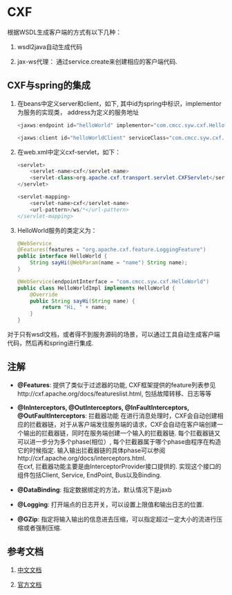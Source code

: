 # CXF

根据WSDL生成客户端的方式有以下几种：

1. wsdl2java自动生成代码

2. jax-ws代理： 通过service.create来创建相应的客户端代码.


## CXF与spring的集成

1. 在beans中定义server和client，如下, 其中id为spring中标识，implementor为服务的实现类， address为定义的服务地址
	
	````java
	<jaxws:endpoint id="helloWorld" implementor="com.cmcc.syw.cxf.HelloWorldImpl" address="/helloWorld"/>
	
	<jaxws:client id="helloWorldClient" serviceClass="com.cmcc.syw.cxf.HelloWorld" address="http://localhost:8080/spring/ws/helloWorld"/>﻿
	````

2. 在web.xml中定义cxf-servlet，如下：

	````java
	<servlet>    
	    <servlet-name>cxf</servlet-name>    
	    <servlet-class>org.apache.cxf.transport.servlet.CXFServlet</servlet-class>
	</servlet>
	
	<servlet-mapping>
	    <servlet-name>cxf</servlet-name>
	    <url-pattern>/ws/*</url-pattern>
	</servlet-mapping>
	````

3. HelloWorld服务的类定义为：

	````java
	@WebService
	@Features(features = "org.apache.cxf.feature.LoggingFeature")
	public interface HelloWorld {    
	    String sayHi(@WebParam(name = "name") String name);
	}
	
	@WebService(endpointInterface = "com.cmcc.syw.cxf.HelloWorld")
	public class HelloWorldImpl implements HelloWorld {
	    @Override
	    public String sayHi(String name) {
	        return "Hi, " + name;
	    }
	}﻿​
	````

对于只有wsdl文档，或者得不到服务源码的场景，可以通过工具自动生成客户端代码，然后再和spring进行集成.


## 注解

* **@Features**: 提供了类似于过滤器的功能, CXF框架提供的feature列表参见http://cxf.apache.org/docs/featureslist.html, 包括故障转移、日志等等

* **@InInterceptors, @OutInterceptors, @InFaultInterceptors, @OutFaultInterceptors**: 拦截器功能
在进行消息处理时，CXF会自动创建相应的拦截器链，对于从客户端发往服务端的请求，CXF会自动在客户端创建一个输出的拦截器链，同时在服务端创建一个输入的拦截器链. 每个拦截器链又可以进一步分为多个phase(相位）, 每个拦截器属于哪个phase由程序在构造它的时候指定. 输入输出拦截器链的具体phase可以参阅http://cxf.apache.org/docs/interceptors.html.<br>
在cxf, 拦截器功能主要是由InterceptorProvider接口提供的. 实现这个接口的组件包括Client, Service, EndPoint, Bus以及Binding.

* **@DataBinding**: 指定数据绑定的方法，默认情况下是jaxb

* **@Logging**: 打开端点的日志开关，可以设置上限值和输出日志的位置.

* **@GZip**: 指定将输入输出的信息进去压缩，可以指定超过一定大小的流进行压缩或者强制压缩.

## 参考文档

1. [中文文档](http://blog.csdn.net/shb_derek1/article/details/8018287) 

2. [官方文档](http://cxf.apache.org/docs/)